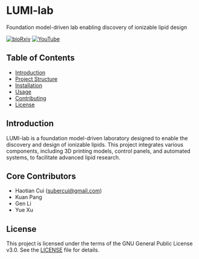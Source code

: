# LUMI-lab

Foundation model-driven lab enabling discovery of ionizable lipid design

[![bioRxiv](https://img.shields.io/badge/bioRxiv-Preprint-red)](https://www.biorxiv.org/content/10.1101/2025.02.14.638383)
[![YouTube](https://img.shields.io/badge/YouTube-Demo-red)](https://youtu.be/POOgIiKRSiE)

## Table of Contents

- [Introduction](#introduction)
- [Project Structure](#project-structure)
- [Installation](#installation)
- [Usage](#usage)
- [Contributing](#contributing)
- [License](#license)

## Introduction

LUMI-lab is a foundation model-driven laboratory designed to enable the discovery and design of ionizable lipids. This project integrates various components, including 3D printing models, control panels, and automated systems, to facilitate advanced lipid research.

## Core Contributors

- Haotian Cui ([subercui@gmail.com](mailto:subercui@gmail.com))
- Kuan Pang
- Gen Li
- Yue Xu

## License

This project is licensed under the terms of the GNU General Public License v3.0. See the [LICENSE](LICENSE) file for details.
